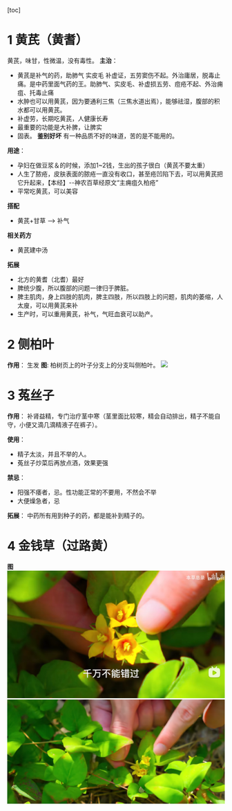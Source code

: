 [toc]

# 1 黄芪（黄耆）
黄芪，味甘，性微温，没有毒性。
**主治**：
- 黄芪是补气的药，助肺气 实皮毛 补虚证，五劳窦伤不起。外治庸居，脱毒止痛。是中药里面气药的王。助肺气、实皮毛、补虚损五劳、痘疮不起、外治痈疽、托毒止痛
- 水肿也可以用黄芪，因为要通利三焦（三焦水道出焉），能够祛湿，腹部的积水都可以用黄芪。
- 补虚劳，长期吃黄芪，人健康长寿
- 最重要的功能是大补脾，让脾实
- 固表。
**鉴别好坏**
有一种品质不好的味道，苦的是不能用的。

**用途**：
- 孕妇在做豆浆＆的时候，添加1~2钱，生出的孩子很白（黄芪不要太重）
- 人生了脓疮，皮肤表面的脓疮一直没有收口，甚至疮凹陷下去，可以用黄芪把它升起来，【本经】--神农百草经原文“主痈疽久柏疮”
- 平常吃黄芪，可以美容

**搭配**
- 黄芪+甘草 --> 补气

**相关药方**
- 黄芪建中汤

**拓展**
- 北方的黄耆（北耆）最好
- 脾统少腹，所以腹部的问题一律归于脾脏。
- 脾主肌肉，身上四肢的肌肉，脾主四肢，所以四肢上的问题，肌肉的萎缩，人太廋，可以用黄芪来补
- 生产时，可以重用黄芪，补气，气旺血衰可以助产。

# 2 侧柏叶
**作用**：
生发
**图**:
柏树页上的叶子分支上的分支叫侧柏叶。
![](img/柏树页.png)

# 3 菟丝子
**作用**：
补肾益精，专门治疗茎中寒（茎里面比较寒，精会自动排出，精子不能自守，小便又滴几滴精液子在裤子）。

**使用**：
- 精子太淡，并且不举的人。
- 菟丝子炒菜后再放点酒，效果更强

**禁忌**：
- 阳强不痿者，忌。性功能正常的不要用，不然会不举
- 大便燥急者，忌

**拓展**：
中药所有用到种子的药，都是能补到精子的。

# 4 金钱草（过路黄）
**图**
![](img/金钱草.png)
![](img/金钱草2.png)